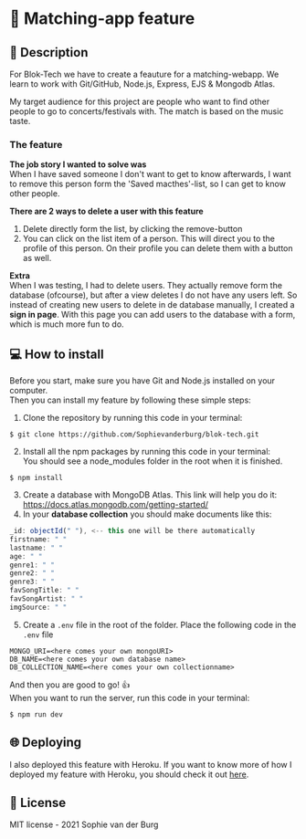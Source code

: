 # :iphone: Matching-app feature
## :musical_note: Description
For Blok-Tech we have to create a feauture for a matching-webapp. We learn to work with Git/GitHub, Node.js, Express, EJS & Mongodb Atlas.

My target audience for this project are people who want to find other people to go to concerts/festivals with. The match is based on the music taste.

### The feature
**The job story I wanted to solve was** </br>
When I have saved someone I don't want to get to know afterwards, I want to remove this person form the 'Saved macthes'-list, so I can get to know other people. 

**There are 2 ways to delete a user with this feature**
1. Delete directly form the list, by clicking the remove-button
2. You can click on the list item of a person. This will direct you to the profile of this person. On their profile you can delete them with a button as well.

**Extra** </br>
When I was testing, I had to delete users. They actually remove form the database (ofcourse), but after a view deletes I do not have any users left. 
So instead of creating new users to delete in de database manually, I created a **sign in page**. With this page you can add users to the database with a form, which is much more fun to do.

## :computer: How to install
Before you start, make sure you have Git and Node.js installed on your computer.</br>
Then you can install my feature by following these simple steps: 
1. Clone the repository by running this code in your terminal:
```
$ git clone https://github.com/Sophievanderburg/blok-tech.git
```
2. Install all the npm packages by running this code in your terminal:</br> You should see a node_modules folder in the root when it is finished.
```
$ npm install
```
3. Create a database with MongoDB Atlas. This link will help you do it: https://docs.atlas.mongodb.com/getting-started/ </br>
4. In your **database collection** you should make documents like this:</br>  
``` js
_id: objectId(" "), <-- this one will be there automatically
firstname: " "
lastname: " "
age: " "
genre1: " "
genre2: " "
genre3: " "
favSongTitle: " "
favSongArtist: " "
imgSource: " "
```

5. Create a ``.env`` file in the root of the folder. Place the following code in the ``.env`` file
```
MONGO_URI=<here comes your own mongoURI>
DB_NAME=<here comes your own database name>
DB_COLLECTION_NAME=<here comes your own collectionname>
```

And then you are good to go! :thumbsup: </br>
When you want to run the server, run this code in your terminal:
```
$ npm run dev
```

## 🌐 Deploying   
I also deployed this feature with Heroku. If you want to know more of how I deployed my feature with Heroku, you should check it out [here](https://github.com/Sophievanderburg/blok-tech/wiki/wk-4---Deploying). 

## :page_facing_up: License
MIT license - 2021 Sophie van der Burg
